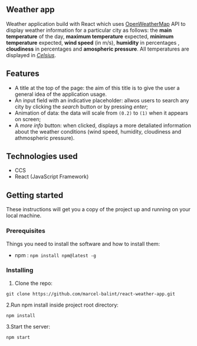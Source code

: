 ## Weather app

Weather application build with React which uses [OpenWeatherMap](https://openweathermap.org/api) API to display weather information for a particular city as follows: the **main temperature** of the day, **maximum temperature** expected, **minimum temperature** expected, **wind speed** (in m/s), **humidity** in percentages , **cloudiness** in percentages and **amospheric pressure**. All temperatures are displayed in _[Celsius](https://en.wikipedia.org/wiki/Celsius)_.

## Features

- A title at the top of the page: the aim of this title is to give the user a general idea of the application usage.
- An input field with an indicative placeholder: allwos users to search any city by clicking the _search_ button or by pressing _enter_;
- Animation of data: the data will scale from `(0.2)` to `(1)` when it appears on screen;
- A _more info_ button: when clicked, displays a more detaliated information about the weather conditions (wind speed, humidity, cloudiness and athmospheric pressure).

## Technologies used

- CCS
- React (JavaScript Framework)

## Getting started

These instructions will get you a copy of the project up and running on your local machine.

### Prerequisites

Things you need to install the software and how to install them:

- npm : `npm install npm@latest -g`

### Installing

1. Clone the repo:

`git clone https://github.com/marcel-balint/react-weather-app.git`

2.Run npm install inside project root directory:

`npm install`

3.Start the server:

`npm start`

